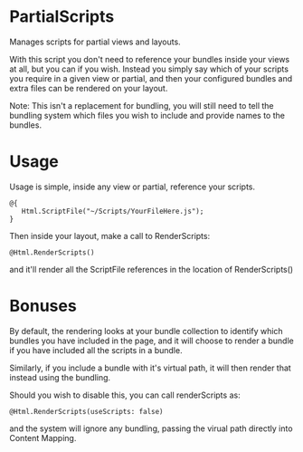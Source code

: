PartialScripts
==============

Manages scripts for partial views and layouts.

With this script you don't need to reference your bundles inside your views at all, but you can if you wish.
Instead you simply say which of your scripts you require in a given view or partial, and then your configured bundles and extra files can be rendered on your layout.

Note: This isn't a replacement for bundling, you will still need to tell the bundling system which files you wish to include
and provide names to the bundles.

Usage
=====

Usage is simple, inside any view or partial, reference your scripts.

    @{
       Html.ScriptFile("~/Scripts/YourFileHere.js");
    }


Then inside your layout, make a call to RenderScripts:

    @Html.RenderScripts()

and it'll render all the ScriptFile references in the location of RenderScripts()

Bonuses
=======

By default, the rendering looks at your bundle collection to identify which bundles you have included in the page, and it
will choose to render a bundle if you have included all the scripts in a bundle.

Similarly, if you include a bundle with it's virtual path, it will then render that instead using the bundling.

Should you wish to disable this, you can call renderScripts as:

    @Html.RenderScripts(useScripts: false)

and the system will ignore any bundling, passing the virual path directly into Content Mapping.
